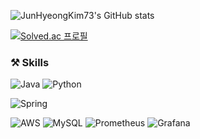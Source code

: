 ![JunHyeongKim73's GitHub stats](https://github-readme-stats.vercel.app/api?username=JunHyeongKim73&show_icons=true&theme=transparent)

[![Solved.ac
프로필](http://mazassumnida.wtf/api/v2/generate_badge?boj=rla5764v)](https://solved.ac/rla5764v)

### ⚒️ Skills
![Java](https://img.shields.io/badge/Java-ED8B00?style=for-the-badge&logo=openjdk&logoColor=white)
![Python](https://img.shields.io/badge/Python-3776AB?style=for-the-badge&logo=python&logoColor=white)

![Spring](https://img.shields.io/badge/Spring-6DB33F?style=for-the-badge&logo=spring&logoColor=white)

![AWS](https://img.shields.io/badge/Amazon_AWS-FF9900?style=for-the-badge&logo=amazonaws&logoColor=white)
![MySQL](https://img.shields.io/badge/MySQL-005C84?style=for-the-badge&logo=mysql&logoColor=white)
![Prometheus](https://img.shields.io/badge/Prometheus-E6522C?style=for-the-badge&logo=Prometheus&logoColor=white)
![Grafana](https://img.shields.io/badge/grafana-%23F46800.svg?style=for-the-badge&logo=grafana&logoColor=white)
